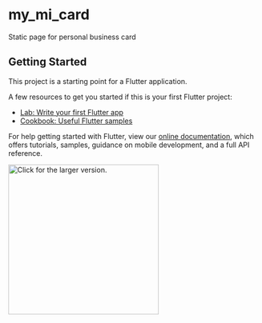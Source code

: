 # my_mi_card

Static page for personal business card

## Getting Started

This project is a starting point for a Flutter application.

A few resources to get you started if this is your first Flutter project:

- [Lab: Write your first Flutter app](https://flutter.dev/docs/get-started/codelab)
- [Cookbook: Useful Flutter samples](https://flutter.dev/docs/cookbook)

For help getting started with Flutter, view our
[online documentation](https://flutter.dev/docs), which offers tutorials,
samples, guidance on mobile development, and a full API reference.

<a href="https://drive.google.com/uc?export=view&id=10KmLOQDYwCV8IeuUZJqcxdBtc1m9NpgD"><img src="https://drive.google.com/uc?export=view&id=10KmLOQDYwCV8IeuUZJqcxdBtc1m9NpgD" width="300" title="Click for the larger version." /></a>
